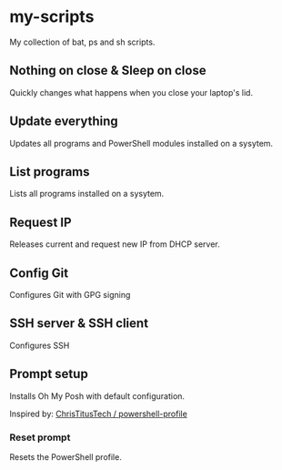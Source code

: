 # my-scripts
My collection of bat, ps and sh scripts.

## Nothing on close & Sleep on close
Quickly changes what happens when you close your laptop's lid.

## Update everything
Updates all programs and PowerShell modules installed on a sysytem.

## List programs
Lists all programs installed on a sysytem.

## Request IP
Releases current and request new IP from DHCP server.

## Config Git
Configures Git with GPG signing

## SSH server & SSH client
Configures SSH

## Prompt setup
Installs Oh My Posh with default configuration.

Inspired by: [ChrisTitusTech / powershell-profile](https://github.com/ChrisTitusTech/powershell-profile)

### Reset prompt
Resets the PowerShell profile.